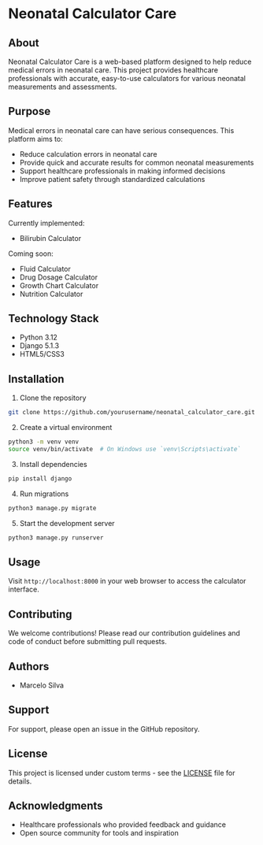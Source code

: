 # Neonatal Calculator Care

## About
Neonatal Calculator Care is a web-based platform designed to help reduce medical errors in neonatal care. This project provides healthcare professionals with accurate, easy-to-use calculators for various neonatal measurements and assessments.

## Purpose
Medical errors in neonatal care can have serious consequences. This platform aims to:
- Reduce calculation errors in neonatal care
- Provide quick and accurate results for common neonatal measurements
- Support healthcare professionals in making informed decisions
- Improve patient safety through standardized calculations

## Features
Currently implemented:
- Bilirubin Calculator

Coming soon:
- Fluid Calculator
- Drug Dosage Calculator
- Growth Chart Calculator
- Nutrition Calculator

## Technology Stack
- Python 3.12
- Django 5.1.3
- HTML5/CSS3

## Installation

1. Clone the repository
```bash
git clone https://github.com/yourusername/neonatal_calculator_care.git
```

2. Create a virtual environment
```bash
python3 -m venv venv
source venv/bin/activate  # On Windows use `venv\Scripts\activate`
```

3. Install dependencies
```bash
pip install django
```

4. Run migrations
```bash
python3 manage.py migrate
```

5. Start the development server
```bash
python3 manage.py runserver
```

## Usage
Visit `http://localhost:8000` in your web browser to access the calculator interface.

## Contributing
We welcome contributions! Please read our contribution guidelines and code of conduct before submitting pull requests.

## Authors
- Marcelo Silva

## Support
For support, please open an issue in the GitHub repository.

## License
This project is licensed under custom terms - see the [LICENSE](LICENSE) file for details.

## Acknowledgments
- Healthcare professionals who provided feedback and guidance
- Open source community for tools and inspiration